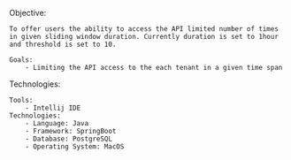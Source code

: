Objective:
    
    To offer users the ability to access the API limited number of times in given sliding window duration. Currently duration is set to 1hour and threshold is set to 10.
        
    Goals: 
        - Limiting the API access to the each tenant in a given time span
        
Technologies:
    
    Tools:
        - Intellij IDE
    Technologies:
        - Language: Java
        - Framework: SpringBoot
        - Database: PostgreSQL
        - Operating System: MacOS
        
